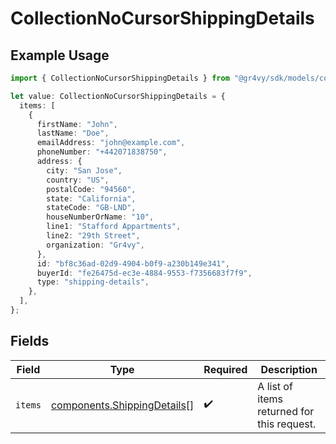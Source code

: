 # CollectionNoCursorShippingDetails

## Example Usage

```typescript
import { CollectionNoCursorShippingDetails } from "@gr4vy/sdk/models/components";

let value: CollectionNoCursorShippingDetails = {
  items: [
    {
      firstName: "John",
      lastName: "Doe",
      emailAddress: "john@example.com",
      phoneNumber: "+442071838750",
      address: {
        city: "San Jose",
        country: "US",
        postalCode: "94560",
        state: "California",
        stateCode: "GB-LND",
        houseNumberOrName: "10",
        line1: "Stafford Appartments",
        line2: "29th Street",
        organization: "Gr4vy",
      },
      id: "bf8c36ad-02d9-4904-b0f9-a230b149e341",
      buyerId: "fe26475d-ec3e-4884-9553-f7356683f7f9",
      type: "shipping-details",
    },
  ],
};
```

## Fields

| Field                                                                      | Type                                                                       | Required                                                                   | Description                                                                |
| -------------------------------------------------------------------------- | -------------------------------------------------------------------------- | -------------------------------------------------------------------------- | -------------------------------------------------------------------------- |
| `items`                                                                    | [components.ShippingDetails](../../models/components/shippingdetails.md)[] | :heavy_check_mark:                                                         | A list of items returned for this request.                                 |